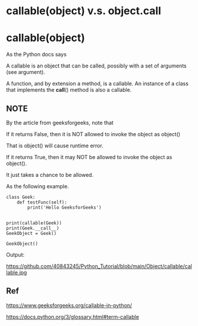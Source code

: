 # callable(object) v.s. object.__call__
# callable(object)
As the Python docs says 

A callable is an object that can be called, possibly with a set of arguments (see argument).

A function, and by extension a method, is a callable. An instance of a class that implements the __call__() method is also a callable.

## NOTE 
By the article from geeksforgeeks, note that 

If it returns False, then it is NOT allowed to invoke the object as object()

That is object() will cause runtime error. 

If it returns True, then it may NOT be allowed to invoke the object as object().

It just takes a chance to be allowed.

As the following example.
  
    class Geek:
        def testFunc(self):
            print('Hello GeeksforGeeks')


    print(callable(Geek))
    print(Geek.__call__)
    GeekObject = Geek()

    GeekObject()

Output:

https://github.com/40843245/Python_Tutorial/blob/main/Object/callable/callable.jpg

## Ref

https://www.geeksforgeeks.org/callable-in-python/

https://docs.python.org/3/glossary.html#term-callable
